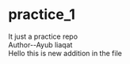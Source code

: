 # practice_1
It just a practice repo
<br>
Author--Ayub liaqat 
<br/>
Hello this is new addition in the file

